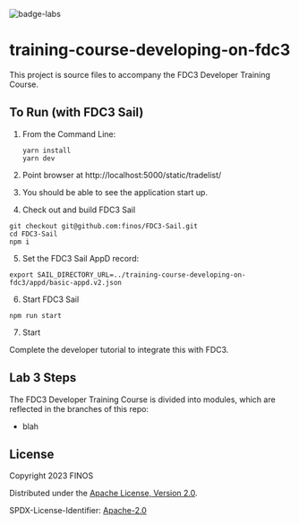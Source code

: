![badge-labs](https://user-images.githubusercontent.com/327285/230928932-7c75f8ed-e57b-41db-9fb7-a292a13a1e58.svg)

# training-course-developing-on-fdc3

This project is source files to accompany the FDC3 Developer Training Course.


## To Run (with FDC3 Sail)

1.  From the Command Line:
    ```
    yarn install
    yarn dev
    ```

2. Point browser at http://localhost:5000/static/tradelist/

3. You should be able to see the application start up.

4. Check out and build FDC3 Sail

```
git checkout git@github.com:finos/FDC3-Sail.git
cd FDC3-Sail
npm i
```

5. Set the FDC3 Sail AppD record:

```
export SAIL_DIRECTORY_URL=../training-course-developing-on-fdc3/appd/basic-appd.v2.json
```

6. Start FDC3 Sail

```
npm run start
```

7.  Start

Complete the developer tutorial to integrate this with FDC3.

## Lab 3 Steps

The FDC3 Developer Training Course is divided into modules, which are reflected in the branches of this repo:

- blah


## License

Copyright 2023 FINOS

Distributed under the [Apache License, Version 2.0](http://www.apache.org/licenses/LICENSE-2.0).

SPDX-License-Identifier: [Apache-2.0](https://spdx.org/licenses/Apache-2.0)
